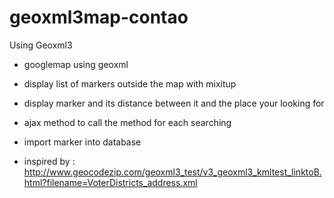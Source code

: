 # geoxml3map-contao
Using Geoxml3
- googlemap using geoxml 
- display list of markers outside the map with mixitup
- display marker and its distance between it and the place your looking for
- ajax method to call the method for each searching
- import marker into database
 
- inspired by : http://www.geocodezip.com/geoxml3_test/v3_geoxml3_kmltest_linktoB.html?filename=VoterDistricts_address.xml
